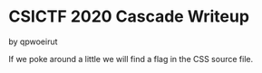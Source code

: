 # CSICTF 2020 Cascade Writeup
by qpwoeirut

If we poke around a little we will find a flag in the CSS source file.